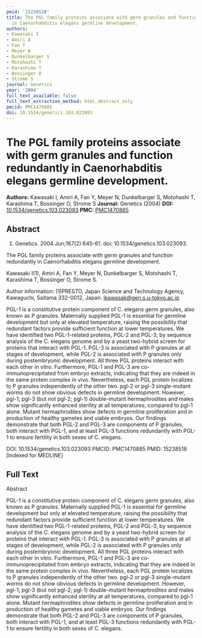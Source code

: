 ```yaml
---
pmid: '15238518'
title: The PGL family proteins associate with germ granules and function redundantly
  in Caenorhabditis elegans germline development.
authors:
- Kawasaki I
- Amiri A
- Fan Y
- Meyer N
- Dunkelbarger S
- Motohashi T
- Karashima T
- Bossinger O
- Strome S
journal: Genetics
year: '2004'
full_text_available: false
full_text_extraction_method: html_abstract_only
pmcid: PMC1470885
doi: 10.1534/genetics.103.023093
---
```


# The PGL family proteins associate with germ granules and function redundantly in Caenorhabditis elegans germline development.
**Authors:** Kawasaki I, Amiri A, Fan Y, Meyer N, Dunkelbarger S, Motohashi T, Karashima T, Bossinger O, Strome S
**Journal:** Genetics (2004)
**DOI:** [10.1534/genetics.103.023093](https://doi.org/10.1534/genetics.103.023093)
**PMC:** [PMC1470885](https://www.ncbi.nlm.nih.gov/pmc/articles/PMC1470885/)

## Abstract

1. Genetics. 2004 Jun;167(2):645-61. doi: 10.1534/genetics.103.023093.

The PGL family proteins associate with germ granules and function redundantly in 
Caenorhabditis elegans germline development.

Kawasaki I(1), Amiri A, Fan Y, Meyer N, Dunkelbarger S, Motohashi T, Karashima 
T, Bossinger O, Strome S.

Author information:
(1)PRESTO, Japan Science and Technology Agency, Kawaguchi, Saitama 332-0012, 
Japan. ikawasak@gen.s.u-tokyo.ac.jp

PGL-1 is a constitutive protein component of C. elegans germ granules, also 
known as P granules. Maternally supplied PGL-1 is essential for germline 
development but only at elevated temperature, raising the possibility that 
redundant factors provide sufficient function at lower temperatures. We have 
identified two PGL-1-related proteins, PGL-2 and PGL-3, by sequence analysis of 
the C. elegans genome and by a yeast two-hybrid screen for proteins that 
interact with PGL-1. PGL-3 is associated with P granules at all stages of 
development, while PGL-2 is associated with P granules only during postembryonic 
development. All three PGL proteins interact with each other in vitro. 
Furthermore, PGL-1 and PGL-3 are co-immunoprecipitated from embryo extracts, 
indicating that they are indeed in the same protein complex in vivo. 
Nevertheless, each PGL protein localizes to P granules independently of the 
other two. pgl-2 or pgl-3 single-mutant worms do not show obvious defects in 
germline development. However, pgl-1; pgl-3 (but not pgl-2; pgl-1) double-mutant 
hermaphrodites and males show significantly enhanced sterility at all 
temperatures, compared to pgl-1 alone. Mutant hermaphrodites show defects in 
germline proliferation and in production of healthy gametes and viable embryos. 
Our findings demonstrate that both PGL-2 and PGL-3 are components of P granules, 
both interact with PGL-1, and at least PGL-3 functions redundantly with PGL-1 to 
ensure fertility in both sexes of C. elegans.

DOI: 10.1534/genetics.103.023093
PMCID: PMC1470885
PMID: 15238518 [Indexed for MEDLINE]

## Full Text

Abstract

PGL-1 is a constitutive protein component of C. elegans germ granules, also known as P granules. Maternally supplied PGL-1 is essential for germline development but only at elevated temperature, raising the possibility that redundant factors provide sufficient function at lower temperatures. We have identified two PGL-1-related proteins, PGL-2 and PGL-3, by sequence analysis of the C. elegans genome and by a yeast two-hybrid screen for proteins that interact with PGL-1. PGL-3 is associated with P granules at all stages of development, while PGL-2 is associated with P granules only during postembryonic development. All three PGL proteins interact with each other in vitro. Furthermore, PGL-1 and PGL-3 are co-immunoprecipitated from embryo extracts, indicating that they are indeed in the same protein complex in vivo. Nevertheless, each PGL protein localizes to P granules independently of the other two. pgl-2 or pgl-3 single-mutant worms do not show obvious defects in germline development. However, pgl-1; pgl-3 (but not pgl-2; pgl-1) double-mutant hermaphrodites and males show significantly enhanced sterility at all temperatures, compared to pgl-1 alone. Mutant hermaphrodites show defects in germline proliferation and in production of healthy gametes and viable embryos. Our findings demonstrate that both PGL-2 and PGL-3 are components of P granules, both interact with PGL-1, and at least PGL-3 functions redundantly with PGL-1 to ensure fertility in both sexes of C. elegans.
